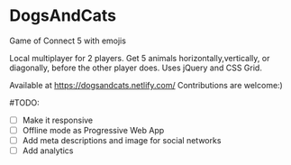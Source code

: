 # DogsAndCats
Game of Connect 5 with emojis

Local multiplayer for 2 players. Get 5 animals horizontally,vertically, or diagonally, before the other player does.
Uses jQuery and CSS Grid.

Available at https://dogsandcats.netlify.com/
Contributions are welcome:)

#TODO:
- [ ] Make it responsive
- [ ] Offline mode as Progressive Web App
- [ ] Add meta descriptions and image for social networks
- [ ] Add analytics
